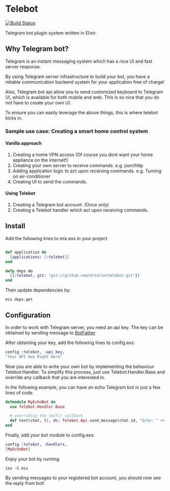 Telebot
=======
[![Build Status](https://travis-ci.org/ottolin/telebot.svg?branch=master)](https://travis-ci.org/ottolin/telebot)

Telegram bot plugin system written in Elixir.

## Why Telegram bot?
Telegram is an instant messaging system which has a nice UI and fast server response.

By using Telegram server infrastructure to build your bot, you have a reliable communication
backend system for your application free of charge!

Also, Telegram bot api allow you to send customized keyboard to Telegram UI,
which is available for both mobile and web. This is so nice that you do not have
to create your own UI.

To ensure you can easily leverage the above things, this is where telebot kicks in.

### Sample use case: Creating a smart home control system
#### Vanilla approach
1. Creating a home VPN access (Of course you dont want your home appliance on the internet!)
2. Creating your own server to receive commands. e.g. json/http
3. Adding application logic to act upon receiving commands. e.g. Turning on air-conditioner
4. Creating UI to send the commands.

#### Using Telebot
1. Creating a Telegram bot account. (Once only)
2. Creating a Telebot handler which act upon receiving commands.

## Install
Add the following lines to mix.exs in your project
```elixir

def application do
  [applications: [:telebot]]
end

defp deps do
  [{:telebot, git: "git://github.com/ottolin/telebot.git"}]
end
```

Then update dependencies by:
```
mix deps.get
```

## Configuration
In order to work with Telegram server, you need an api key.
The key can be obtained by sending message to [BotFather](https://telegram.me/BotFather)

After obtaining your key, add the following lines to config.exs:
```elixir
config :telebot, :api_key,
"Your API Key Right Here"
```

Now you are able to write your own bot by implementing the behaviour Telebot.Handler.
To simplify this process, just use Telebot.Handler.Base and override any callback that you are interested in.

In the following example, you can have an echo Telegram bot in just a few lines of code.
```elixir
defmodule MyEchoBot do
  use Telebot.Handler.Base

  # overriding the text() callback
  def text(chat, t), do: Telebot.Api.send_message(chat.id, "Echo: " <> t)
end
```

Finally, add your bot module to config.exs:
```elixir
config :telebot, :handlers,
[MyEchoBot]
```

Enjoy your bot by running
```
iex -S mix
```

By sending messages to your registered bot account, you should now see the reply from bot!


